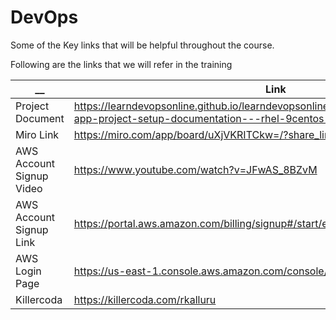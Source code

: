 # DevOps

Some of the Key links that will be helpful throughout the course.

Following are the links that we will refer in the training 

| __  | Link | Comments |
| ------------- | ------------- | ------------- |
| Project Document|https://learndevopsonline.github.io/learndevopsonline/build/docs/category/expense-app-project-setup-documentation---rhel-9centos-9 | |
| Miro Link | https://miro.com/app/board/uXjVKRITCkw=/?share_link_id=549438704149 | |
| AWS Account Signup Video | https://www.youtube.com/watch?v=JFwAS_8BZvM |  |
| AWS Account Signup Link  | https://portal.aws.amazon.com/billing/signup#/start/email |  |
| AWS Login Page  | https://us-east-1.console.aws.amazon.com/console/home?region=us-east-1 |  |
| Killercoda  | https://killercoda.com/rkalluru |  |
